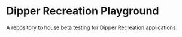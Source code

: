 # Dipper Recreation Playground
A repository to house beta testing for Dipper Recreation applications
